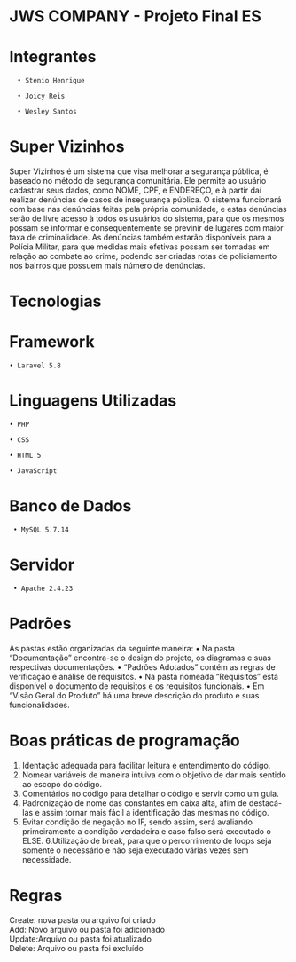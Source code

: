 # JWS COMPANY - Projeto Final ES
# Integrantes
      • Stenio Henrique
  
      • Joicy Reis 

      • Wesley Santos
# Super Vizinhos
Super Vizinhos é um sistema que visa melhorar a segurança pública, é baseado no método de segurança comunitária.
Ele permite ao usuário cadastrar seus dados, como NOME, CPF, e ENDEREÇO, e à partir daí realizar
denúncias de casos de insegurança pública.
O sistema funcionará com base nas denúncias feitas pela própria comunidade, e estas denúncias serão de livre acesso à todos os usuários do sistema, para que os mesmos possam se informar e consequentemente se previnir de lugares com maior taxa de criminalidade.
As denúncias também estarão disponíveis para a Polícia Militar, para que medidas mais efetivas possam ser tomadas em relação ao combate ao crime, podendo ser criadas rotas de policiamento nos bairros que possuem mais número de denúncias.
# Tecnologias
  # Framework 
    • Laravel 5.8
  # Linguagens Utilizadas
    • PHP

    • CSS

    • HTML 5

    • JavaScript

  # Banco de Dados
     • MySQL 5.7.14

  # Servidor
     • Apache 2.4.23
     
# Padrões
As pastas estão organizadas da seguinte maneira:
      • Na pasta “Documentação” encontra-se o design do projeto, os diagramas e suas respectivas documentações.
      • “Padrões Adotados” contém as regras de verificação e análise de requisitos.
      • Na pasta nomeada “Requisitos” está disponível o documento de requisitos e os requisitos funcionais.
      • Em “Visão Geral do Produto” há uma breve descrição do produto e suas funcionalidades.
      
# Boas práticas de programação

1. Identação adequada para facilitar leitura e entendimento do código.
2. Nomear variáveis de maneira intuiva com o objetivo de dar mais sentido ao escopo do código.
3. Comentários no código para detalhar o código e servir como um guia.
4. Padronização de nome das constantes em caixa alta, afim de destacá-las e assim tornar mais fácil a identificação das mesmas no código.
5. Evitar condição de negação no IF, sendo assim, será avaliando primeiramente a condição verdadeira e caso falso será executado o ELSE.
6.Utilização de break, para que o percorrimento de loops seja somente o necessário e não seja executado várias vezes sem necessidade.


# Regras
Create: nova pasta ou arquivo foi criado                                                                                                  
Add: Novo arquivo ou pasta foi adicionado                                                                                             
Update:Arquivo ou pasta foi atualizado                                                                                                     
Delete: Arquivo ou pasta foi excluído                                                                                                    

